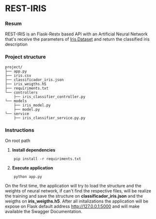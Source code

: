 

# REST-IRIS

### Resum
REST-IRIS is an Flask-Restx based API with an Artificial Neural Network that's receive the parameters of [Iris Dataset](https://archive.ics.uci.edu/ml/datasets/iris) and return the classified iris description

### Project structure
```
project/
├── app.py
├── iris.csv
├── classificador_iris.json
├── iris_weigths.h5
├── requiriments.txt
└── controllers
    ├── iris_classifier_controller.py
└── models
	├── iris_model.py
	├── model.py
└── service
	├── iris_classifier_service.py.py
```

### Instructions
On root path

 1. **Install dependencies**
```
	pip install -r requiriments.txt
```
 2. **Execute application**
```
	python app.py
```
On the first time, the application will try to load the structure and the weights of neural network, if can't find the respective files, will be realize the training and save the structure on **classificador_iris.json** and the weigths on **iris_weigths.h5**.
After all initalizations the application will be expose on Flask default address http://127.0.0.1:5000 and will make available the Swagger Documentation.

